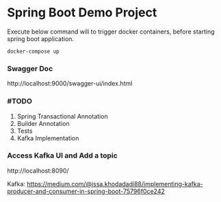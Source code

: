 # Spring Boot Demo Project

Execute below command will to trigger docker containers, before starting spring boot application. 
```shell
docker-compose up
```

### Swagger Doc
http://localhost:9000/swagger-ui/index.html

### #TODO
1. Spring Transactional Annotation
2. Builder Annotation
3. Tests
4. Kafka Implementation 


### Access Kafka UI and Add a topic
http://localhost:8090/

Kafka: https://medium.com/@issa.khodadadi88/implementing-kafka-producer-and-consumer-in-spring-boot-75796f0ce242
